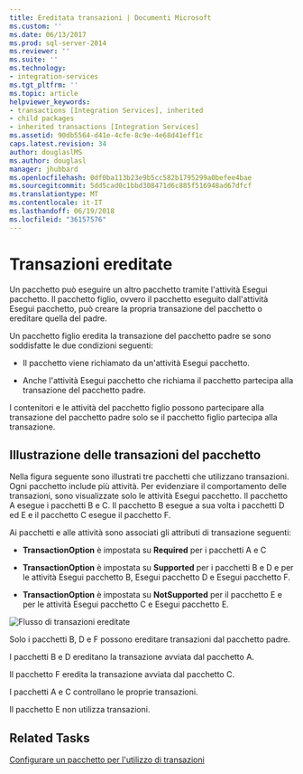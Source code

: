 ```yaml
---
title: Ereditata transazioni | Documenti Microsoft
ms.custom: ''
ms.date: 06/13/2017
ms.prod: sql-server-2014
ms.reviewer: ''
ms.suite: ''
ms.technology:
- integration-services
ms.tgt_pltfrm: ''
ms.topic: article
helpviewer_keywords:
- transactions [Integration Services], inherited
- child packages
- inherited transactions [Integration Services]
ms.assetid: 90db5564-d41e-4cfe-8c9e-4e68d41eff1c
caps.latest.revision: 34
author: douglaslMS
ms.author: douglasl
manager: jhubbard
ms.openlocfilehash: 0df0ba113b23e9b5cc582b1795299a0befee4bae
ms.sourcegitcommit: 5dd5cad0c1bbd308471d6c885f516948ad67dfcf
ms.translationtype: MT
ms.contentlocale: it-IT
ms.lasthandoff: 06/19/2018
ms.locfileid: "36157576"
---
```

# <a name="inherited-transactions"></a>Transazioni ereditate
  Un pacchetto può eseguire un altro pacchetto tramite l'attività Esegui pacchetto. Il pacchetto figlio, ovvero il pacchetto eseguito dall'attività Esegui pacchetto, può creare la propria transazione del pacchetto o ereditare quella del padre.  
  
 Un pacchetto figlio eredita la transazione del pacchetto padre se sono soddisfatte le due condizioni seguenti:  
  
-   Il pacchetto viene richiamato da un'attività Esegui pacchetto.  
  
-   Anche l'attività Esegui pacchetto che richiama il pacchetto partecipa alla transazione del pacchetto padre.  
  
 I contenitori e le attività del pacchetto figlio possono partecipare alla transazione del pacchetto padre solo se il pacchetto figlio partecipa alla transazione.  
  
## <a name="illustration-of-package-transactions"></a>Illustrazione delle transazioni del pacchetto  
 Nella figura seguente sono illustrati tre pacchetti che utilizzano transazioni. Ogni pacchetto include più attività. Per evidenziare il comportamento delle transazioni, sono visualizzate solo le attività Esegui pacchetto. Il pacchetto A esegue i pacchetti B e C. Il pacchetto B esegue a sua volta i pacchetti D ed E e il pacchetto C esegue il pacchetto F.  
  
 Ai pacchetti e alle attività sono associati gli attributi di transazione seguenti:  
  
-   **TransactionOption** è impostata su **Required** per i pacchetti A e C  
  
-   **TransactionOption** è impostata su **Supported** per i pacchetti B e D e per le attività Esegui pacchetto B, Esegui pacchetto D e Esegui pacchetto F.  
  
-   **TransactionOption** è impostata su **NotSupported** per il pacchetto E e per le attività Esegui pacchetto C e Esegui pacchetto E.  
  
 ![Flusso di transazioni ereditate](media/mw-dts-executepack.gif "Flusso di transazioni ereditate")  
  
 Solo i pacchetti B, D e F possono ereditare transazioni dal pacchetto padre.  
  
 I pacchetti B e D ereditano la transazione avviata dal pacchetto A.  
  
 Il pacchetto F eredita la transazione avviata dal pacchetto C.  
  
 I pacchetti A e C controllano le proprie transazioni.  
  
 Il pacchetto E non utilizza transazioni.  
  
## <a name="related-tasks"></a>Related Tasks  
 [Configurare un pacchetto per l'utilizzo di transazioni](../relational-databases/native-client-ole-db-transactions/transactions.md)  
  
  